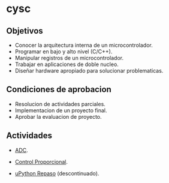 # cysc

## Objetivos

- Conocer la arquitectura interna de un microcontrolador.
- Programar en bajo y alto nivel (C/C++).
- Manipular registros de un microcontrolador.
- Trabajar en aplicaciones de doble nucleo.
- Diseñar hardware apropiado para solucionar problematicas.

## Condiciones de aprobacion

- Resolucion de actividades parciales.
- Implementacion de un proyecto final.
- Aprobar la evaluacion de proyecto.

## Actividades

- [ADC][act01].
- [Control Proporcional][act03].


- [uPython Repaso][act01-old] (descontinuado).

[act01]: https://github.com/impatrq/cysc/tree/act01/adc
[act03]: https://github.com/impatrq/cysc/tree/act01/control-proporcional
[act01-old]: https://github.com/impatrq/cysc/tree/act01/upython-repaso
